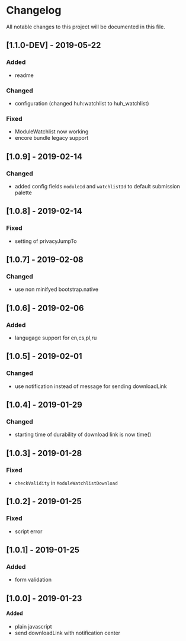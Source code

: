 # Changelog
All notable changes to this project will be documented in this file.

## [1.1.0-DEV] - 2019-05-22

### Added
- readme

### Changed
- configuration (changed huh:watchlist to huh_watchlist)

### Fixed 
- ModuleWatchlist now working
- encore bundle legacy support

## [1.0.9] - 2019-02-14

### Changed
- added config fields `moduleId` and `watchlistId` to default submission palette

## [1.0.8] - 2019-02-14

### Fixed
- setting of privacyJumpTo

## [1.0.7] - 2019-02-08

### Changed
- use non minifyed bootstrap.native

## [1.0.6] - 2019-02-06

### Added
- langugage support for en,cs,pl,ru

## [1.0.5] - 2019-02-01

### Changed
- use notification instead of message for sending downloadLink

## [1.0.4] - 2019-01-29

### Changed
- starting time of durability of download link is now time()

## [1.0.3] - 2019-01-28

### Fixed
- `checkValidity` in `ModuleWatchlistDownload`

## [1.0.2] - 2019-01-25

### Fixed
- script error

## [1.0.1] - 2019-01-25

### Added
- form validation

## [1.0.0] - 2019-01-23

#### Added
- plain javascript
- send downloadLink with notification center
